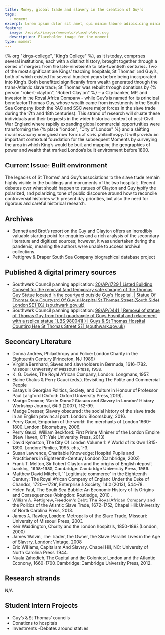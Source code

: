 ```yaml
---
title: Money, global trade and slavery in the creation of Guy’s
tags:
  - moment
excerpt: Lorem ipsum dolor sit amet, qui minim labore adipisicing minim sint cillum sint consectetur cupidatat.
feature:
  image: /assets/images/moments/placeholder.svg
  description: Placeholder image for the moment
type: moment
---
```


{% org "kings-college", "King’s College" %}, as it is today, comprises several institutions, each with a distinct history, brought together through a series of mergers from the late-nineteenth to late-twentieth centuries. Two of the most significant are Kings’ teaching hospitals, St Thomas’ and Guy’s, both of which existed for several hundred years before being incorporated into King’s. Both benefitted significantly from wealth generated through the trans-Atlantic slave trade; St Thomas’ was rebuilt through donations by {% person "robert-clayton", "Robert Clayton" %} – a City banker, MP, and investor in the Royal Africa Company – while Guy’s is named for its principal benefactor Thomas Guy, whose wealth came from investments in the South Sea Company (both the RAC and SSC were major forces in the slave trade during the 17th and 18th centuries). This strand of research will situate these individuals and their bequests in the wider historical context of post-Civil War England where rapidly expanding global commercial opportunities were transforming the {% place "london", "City of London" %} and a shifting moral economy energised new forms of civic philanthropy. It will provide an important contextual foundation for the subsequent Moments by surveying the area in which King’s would be built and mapping the geographies of power and wealth that marked London’s built environment before 1800.

## Current Issue: Built environment

The legacies of St Thomas’ and Guy’s associations to the slave trade remain highly visible in the buildings and monuments of the two hospitals. Recent debates over what should happen to statues of Clayton and Guy typify the polarized, and polarizing, tone of public discourse around how to reconcile controversial histories with present day priorities, but also the need for rigorous and careful historical research.

## Archives

- Bennett and Brot’s report on the Guy and Clayton offers an incredibly valuable starting point for enquiries and a rich analysis of the secondary literature and digitized sources; however, it was undertaken during the pandemic, meaning the authors were unable to access archival collections.
- Pettigrew & Draper South Sea Company biographical database project

## Published & digital primary sources

- Southwark Council planning application: [20/AP/1729 | Listed Building Consent for the removal (and temporary safe storage) of the Thomas Guy Statue located in the courtyard outside Guy's Hospital. | Statue Of Thomas Guy Courtyard Of Guy's Hospital St Thomas Street (South Side) London SE1 1XJ (southwark.gov.uk)](https://planning.southwark.gov.uk/online-applications/applicationDetails.do?activeTab=documents&keyVal=QCDTVZKBGGS00)
- Southwark Council planning application: [98/AP/0441 | Removal of statue of Thomas Guy from front quadrangle of Guys Hospital and relacement with a replica statue ( LBS 9800411 ) | Guys & St Thomas Hospital Counting Hse St Thomas Street SE1 (southwark.gov.uk)](https://planning.southwark.gov.uk/online-applications/applicationDetails.do?activeTab=documents&keyVal=ZZZV2QKBWR715)

## Secondary Literature

- Donna Andrew, Philanthropy and Police: London Charity in the Eighteenth Century (Princeton, NJ, 1989)
- Virginia Bernhard, Slaves and slaveholders in Bermuda, 1616-1782. Missouri: University of Missouri Press, 1999.
- K. G. Davies, The Royal African Company, London: Longmans, 1957.
- Elaine Chalus & Perry Gauci (eds.), Revisiting The Polite and Commercial People
- Essays in Georgian Politics, Society, and Culture in Honour of Professor Paul Langford (Oxford: Oxford University Press, 2019).
- Madge Dresser, 'Set in Stone? Statues and Slavery in London', History Workshop Journal, 64:3 (2007), 162-99.
- Madge Dresser, Slavery obscured : the social history of the slave trade in an English provincial port. London: Bloomsbury, 2016.
- Perry Gauci, Emporium of the world: the merchants of London 1660-1800. London: Bloomsbury, 2006.
- Perry Gauci, William Beckford: First Prime Minister of the London Empire (New Haven, CT: Yale University Press, 2013)
- David Kynaston, The City Of London Volume 1: A World of its Own 1815-1890. London: Pimlico, 1995. chs, 1-3.
- Susan Lawrence, Charitable Knowledge: Hospital Pupils and Practitioners in Eighteenth-Century London (Cambridge, 2002)
- Frank T. Melton, Sir Robert Clayton and the origins of English deposit banking, 1658-1685, Cambridge: Cambridge University Press, 1986.
- Matthew David Mitchell, '"Legitimate commerce" in the Eighteenth Century: The Royal African Company of England Under the Duke of Chandos, 1720—1726', Enterprise & Society, 14:3 (2013), 544-78.
- Helen Paul, The South Sea Bubble: An Economic History of Its Origins and Consequences (Abingdon: Routledge, 2010).
- William A. Pettigrew, Freedom's Debt: The Royal African Company and the Politics of the Atlantic Slave Trade, 1672-1752, Chapel Hill: University of North Carolina Press, 2013.
- James A. Rawley, London: Metropolis of the Slave Trade, Missouri: University of Missouri Press, 2003.
- Keir Waddington, Charity and the London hospitals, 1850-1898 (London, 2000)
- James Walvin, The Trader, the Owner, the Slave: Parallel Lives in the Age of Slavery, London: Vintage, 2008.
- Eric Williams, Capitalism And Slavery. Chapel Hill, NC: University of North Carolina Press, 1944.
- Nuala Zahedieh, The Capital and the Colonies: London and the Atlantic Economy, 1660-1700. Cambridge: Cambridge University Press, 2012.

## Research strands

N/A

## Student Intern Projects

- Guy’s & St Thomas’ councils
- Donations to hospitals
- Investments
  -Debates around statues
